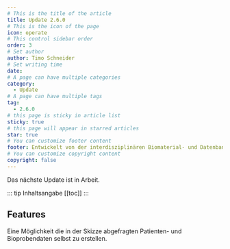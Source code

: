 ```yaml
---
# This is the title of the article
title: Update 2.6.0
# This is the icon of the page
icon: operate
# This control sidebar order
order: 3
# Set author
author: Timo Schneider
# Set writing time
date: 
# A page can have multiple categories
category:
  - Update
# A page can have multiple tags
tag:
  - 2.6.0
# this page is sticky in article list
sticky: true
# this page will appear in starred articles
star: true
# You can customize footer content
footer: Entwickelt von der interdisziplinären Biomaterial- und Datenbank Frankfurt (iBDF)
# You can customize copyright content
copyright: false
---
```


Das nächste Update ist in Arbeit.

<!-- more -->
::: tip Inhaltsangabe
[[toc]]
:::

## Features

Eine Möglichkeit die in der Skizze abgefragten Patienten- und Bioprobendaten selbst zu erstellen.